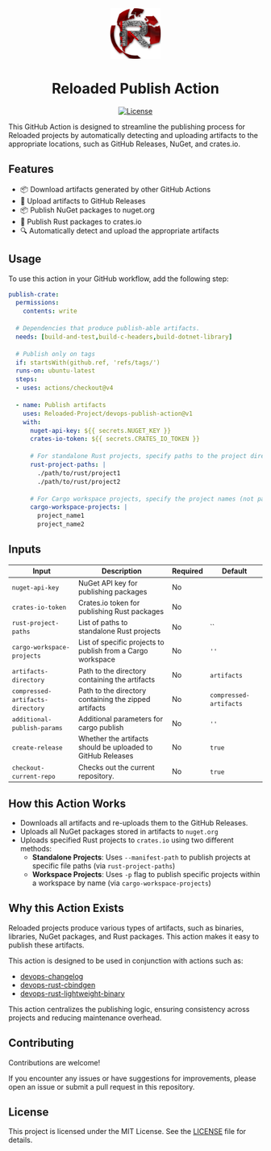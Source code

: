 <div align="center">
  <a href="https://github.com/Reloaded-Project/devops-publish-action" target="_blank">
    <img src="assets/reloaded-logo.png" alt="Logo" width="100" height="100">
  </a>

  <h1 align="center">Reloaded Publish Action</h1>

  <p align="center">
    <a href="https://github.com/Reloaded-Project/devops-publish-action/blob/main/LICENSE"><img src="https://img.shields.io/badge/License-MIT-blue.svg" alt="License"></a>
  </p>
</div>

This GitHub Action is designed to streamline the publishing process for Reloaded projects by 
automatically detecting and uploading artifacts to the appropriate locations, such as GitHub 
Releases, NuGet, and crates.io.

## Features

- 📦 Download artifacts generated by other GitHub Actions
- 🚀 Upload artifacts to GitHub Releases
- 📦 Publish NuGet packages to nuget.org
- 🦀 Publish Rust packages to crates.io
- 🔍 Automatically detect and upload the appropriate artifacts

## Usage

To use this action in your GitHub workflow, add the following step:

```yaml
publish-crate:
  permissions:
    contents: write

  # Dependencies that produce publish-able artifacts.
  needs: [build-and-test,build-c-headers,build-dotnet-library]

  # Publish only on tags
  if: startsWith(github.ref, 'refs/tags/') 
  runs-on: ubuntu-latest
  steps:
  - uses: actions/checkout@v4

  - name: Publish artifacts
    uses: Reloaded-Project/devops-publish-action@v1
    with:
      nuget-api-key: ${{ secrets.NUGET_KEY }}
      crates-io-token: ${{ secrets.CRATES_IO_TOKEN }}
      
      # For standalone Rust projects, specify paths to the project directories
      rust-project-paths: |
        ./path/to/rust/project1
        ./path/to/rust/project2
        
      # For Cargo workspace projects, specify the project names (not paths)
      cargo-workspace-projects: |
        project_name1
        project_name2
```

## Inputs

| Input                            | Description                                                 | Required | Default                |
| -------------------------------- | ----------------------------------------------------------- | -------- | ---------------------- |
| `nuget-api-key`                  | NuGet API key for publishing packages                       | No       |                        |
| `crates-io-token`                | Crates.io token for publishing Rust packages                | No       |                        |
| `rust-project-paths`             | List of paths to standalone Rust projects                   | No       | ``                     |
| `cargo-workspace-projects`       | List of specific projects to publish from a Cargo workspace | No       | `''`                   |
| `artifacts-directory`            | Path to the directory containing the artifacts              | No       | `artifacts`            |
| `compressed-artifacts-directory` | Path to the directory containing the zipped artifacts       | No       | `compressed-artifacts` |
| `additional-publish-params`      | Additional parameters for cargo publish                     | No       | `''`                   |
| `create-release`                 | Whether the artifacts should be uploaded to GitHub Releases | No       | `true`                 |
| `checkout-current-repo`          | Checks out the current repository.                          | No       | `true`                 |

## How this Action Works

- Downloads all artifacts and re-uploads them to the GitHub Releases.
- Uploads all NuGet packages stored in artifacts to `nuget.org`
- Uploads specified Rust projects to `crates.io` using two different methods:
  - **Standalone Projects**: Uses `--manifest-path` to publish projects at specific file paths (via `rust-project-paths`)
  - **Workspace Projects**: Uses `-p` flag to publish specific projects within a workspace by name (via `cargo-workspace-projects`)

## Why this Action Exists

Reloaded projects produce various types of artifacts, such as binaries, libraries, NuGet packages,
and Rust packages. This action makes it easy to publish these artifacts.

This action is designed to be used in conjunction with actions such as:

- [devops-changelog](https://github.com/Reloaded-Project/devops-changelog)
- [devops-rust-cbindgen](https://github.com/Reloaded-Project/devops-rust-cbindgen)
- [devops-rust-lightweight-binary](https://github.com/Reloaded-Project/devops-rust-lightweight-binary)

This action centralizes the publishing logic, ensuring consistency across projects and reducing
maintenance overhead.

## Contributing

Contributions are welcome!

If you encounter any issues or have suggestions for improvements, please
open an issue or submit a pull request in this repository.

## License

This project is licensed under the MIT License. See the [LICENSE](LICENSE) file for details.
